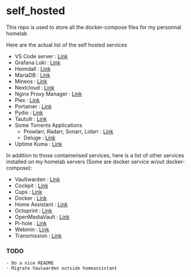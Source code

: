 # self_hosted

This repo is used to store all the docker-compose files for my personnal homelab

Here are the actual list of the self hosted services

- VS Code server : [Link](https://github.com/coder/code-server)
- Grafana Loki : [Link](https://grafana.com/oss/loki/)
- Heimdall : [Link](https://heimdall.site/)
- MariaDB : [Link](https://hub.docker.com/_/mariadb)
- Mineos : [Link](https://wiki.codeemo.com/install/docker.html)
- Nextcloud : [Link](https://nextcloud.com/)
- Nginx Proxy Manager : [Link](https://nginxproxymanager.com/)
- Plex : [Link](https://www.plex.tv/)
- Portainer : [Link](https://www.portainer.io/)
- Pydio : [Link](https://pydio.com/fr)
- Tautulli : [Link](https://tautulli.com/)
- Some Torrents Applications
    - Prowlarr, Radarr, Sonarr, Lidarr : [Link](https://wiki.servarr.com/)
    - Deluge : [Link](https://deluge-torrent.org/)
- Uptime Kuma : [Link](https://github.com/louislam/uptime-kuma)

In addition to those containerised services, here is a list of other services installed on my homelab servers (Some are docker service w/out docker-compose):

- Vaultwarden : [Link](https://wiki-tech.io/SelfHosted/Bitwarden) 
- Cockpit : [Link](https://cockpit-project.org/)
- Cups : [Link](http://www.cups.org/)
- Docker : [Link](https://docs.docker.com/)
- Home Assistant : [Link](https://www.home-assistant.io/)
- Octoprint : [Link](https://octoprint.org/)
- OpenMediaVault : [Link](https://www.openmediavault.org/)
- Pi-hole : [Link](https://pi-hole.net/)
- Webmin : [Link](https://webmin.com/)
- Transmission : [Link](https://transmissionbt.com/)

### TODO
    - Do a nice README
    - Migrate Vaulwarden outside homeassistant